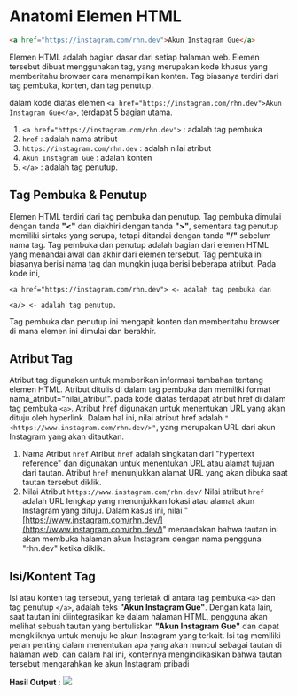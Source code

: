 # Anatomi Elemen HTML

```html
<a href="https://instagram.com/rhn.dev">Akun Instagram Gue</a>
```

Elemen HTML adalah bagian dasar dari setiap halaman web. Elemen tersebut dibuat menggunakan tag, yang merupakan kode khusus yang memberitahu browser cara menampilkan konten. Tag biasanya terdiri dari tag pembuka, konten, dan tag penutup.

dalam kode diatas elemen
`<a href="https://instagram.com/rhn.dev">Akun Instagram Gue</a>`,
terdapat 5 bagian utama.

1. `<a href="https://instagram.com/rhn.dev">` : adalah tag pembuka
2. `href` : adalah nama atribut
3. `https://instagram.com/rhn.dev` : adalah nilai atribut
4. `Akun Instagram Gue` : adalah konten
5. `</a>` : adalah tag penutup.

## Tag Pembuka & Penutup

Elemen HTML terdiri dari tag pembuka dan penutup. Tag pembuka dimulai dengan tanda **"<"** dan diakhiri dengan tanda **">"**, sementara tag penutup memiliki sintaks yang serupa, tetapi ditandai dengan tanda **"/"** sebelum nama tag.
Tag pembuka dan penutup adalah bagian dari elemen HTML yang menandai awal dan akhir dari elemen tersebut. Tag pembuka ini biasanya berisi nama tag dan mungkin juga berisi beberapa atribut. Pada kode ini,

```
<a href="https://instagram.com/rhn.dev"> <- adalah tag pembuka dan

<a/> <- adalah tag penutup.
```

Tag pembuka dan penutup ini mengapit konten dan memberitahu browser di mana elemen ini dimulai dan berakhir.

## Atribut Tag

Atribut tag digunakan untuk memberikan informasi tambahan tentang elemen HTML. Atribut ditulis di dalam tag pembuka dan memiliki format nama_atribut="nilai_atribut".
pada kode diatas terdapat atribut href di dalam tag pembuka `<a>`. Atribut href digunakan untuk menentukan URL yang akan dituju oleh hyperlink. Dalam hal ini, nilai atribut href adalah `"<https://www.instagram.com/rhn.dev/>"`, yang merupakan URL dari akun Instagram yang akan ditautkan.

1. Nama Atribut `href`
   Atribut `href` adalah singkatan dari "hypertext reference" dan digunakan untuk menentukan URL atau alamat tujuan dari tautan. Atribut `href` menunjukkan alamat URL yang akan dibuka saat tautan tersebut diklik.
2. Nilai Atribut `https://www.instagram.com/rhn.dev/`
   Nilai atribut `href` adalah URL lengkap yang menunjukkan lokasi atau alamat akun Instagram yang dituju. Dalam kasus ini, nilai "[https://www.instagram.com/rhn.dev/](https://www.instagram.com/rhn.dev/)" menandakan bahwa tautan ini akan membuka halaman akun Instagram dengan nama pengguna "rhn.dev" ketika diklik.

## Isi/Kontent Tag

Isi atau konten tag tersebut, yang terletak di antara tag pembuka `<a>` dan tag penutup `</a>`, adalah teks **"Akun Instagram Gue"**. Dengan kata lain, saat tautan ini diintegrasikan ke dalam halaman HTML, pengguna akan melihat sebuah tautan yang bertuliskan **"Akun Instagram Gue"** dan dapat mengkliknya untuk menuju ke akun Instagram yang terkait. Isi tag memiliki peran penting dalam menentukan apa yang akan muncul sebagai tautan di halaman web, dan dalam hal ini, kontennya mengindikasikan bahwa tautan tersebut mengarahkan ke akun Instagram pribadi

**Hasil Output** :
![]('../assets/output-href.png')
